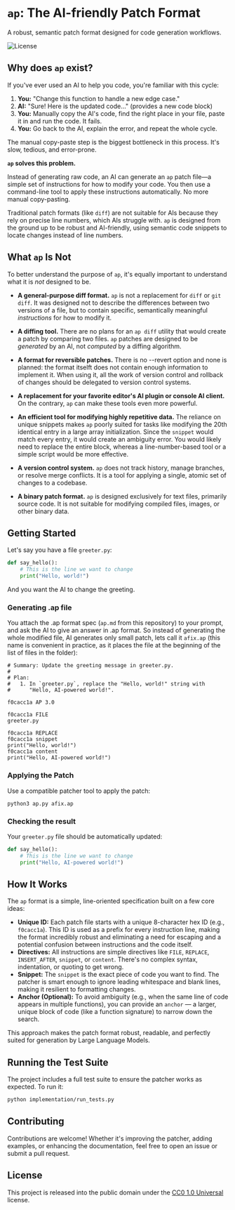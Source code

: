 # `ap`: The AI-friendly Patch Format

A robust, semantic patch format designed for code generation workflows.

![License](https://img.shields.io/badge/license-CC0_1.0-blue)

## Why does `ap` exist?

If you've ever used an AI to help you code, you're familiar with this cycle:

1.  **You:** "Change this function to handle a new edge case."
2.  **AI:** "Sure! Here is the updated code..." (provides a new code block)
3.  **You:** Manually copy the AI's code, find the right place in your file, paste it in and run the code. It fails.
4.  **You:** Go back to the AI, explain the error, and repeat the whole cycle.

The manual copy-paste step is the biggest bottleneck in this process. It's slow, tedious, and error-prone.

**`ap` solves this problem.**

Instead of generating raw code, an AI can generate an `ap` patch file—a simple set of instructions for how to modify your code. You then use a command-line tool to apply these instructions automatically. No more manual copy-pasting.

Traditional patch formats (like `diff`) are not suitable for AIs because they rely on precise line numbers, which AIs struggle with. `ap` is designed from the ground up to be robust and AI-friendly, using semantic code snippets to locate changes instead of line numbers.

## What `ap` Is Not

To better understand the purpose of `ap`, it's equally important to understand what it is *not* designed to be.

*   **A general-purpose diff format.** `ap` is not a replacement for `diff` or `git diff`. It was designed not to describe the differences between two versions of a file, but to contain specific, semantically meaningful *instructions* for how to modify it.

*   **A diffing tool.** There are no plans for an `ap diff` utility that would create a patch by comparing two files. `ap` patches are designed to be *generated* by an AI, not *computed* by a diffing algorithm.

*   **A format for reversible patches.** There is no --revert option and none is planned: the format itselft does not contain enough information to implement it. When using it, all the work of version control and rollback of changes should be delegated to version control systems.

*   **A replacement for your favorite editor's AI plugin or console AI client.** On the contrary, `ap` can make these tools even more powerful.

*   **An efficient tool for modifying highly repetitive data.** The reliance on unique snippets makes `ap` poorly suited for tasks like modifying the 20th identical entry in a large array initialization. Since the `snippet` would match every entry, it would create an ambiguity error. You would likely need to replace the entire block, whereas a line-number-based tool or a simple script would be more effective.

*   **A version control system.** `ap` does not track history, manage branches, or resolve merge conflicts. It is a tool for applying a single, atomic set of changes to a codebase.

*   **A binary patch format.** `ap` is designed exclusively for text files, primarily source code. It is not suitable for modifying compiled files, images, or other binary data.

## Getting Started

Let's say you have a file `greeter.py`:

```python
def say_hello():
    # This is the line we want to change
    print("Hello, world!")
```

And you want the AI to change the greeting.

### Generating .ap file

You attach the .ap format spec (`ap.md` from this repository) to your prompt, and ask the AI ​​to give an answer in .ap format. So instead of generating the whole modified file, AI generates only small patch, lets call it `afix.ap` (this name is convenient in practice, as it places the file at the beginning of the list of files in the folder):

```
# Summary: Update the greeting message in greeter.py.
#
# Plan:
#   1. In `greeter.py`, replace the "Hello, world!" string with
#      "Hello, AI-powered world!".

f0cacc1a AP 3.0

f0cacc1a FILE
greeter.py

f0cacc1a REPLACE
f0cacc1a snippet
print("Hello, world!")
f0cacc1a content
print("Hello, AI-powered world!")
```

### Applying the Patch

Use a compatible patcher tool to apply the patch:
```
python3 ap.py afix.ap
```

### Checking the result

Your `greeter.py` file should be automatically updated:

```python
def say_hello():
    # This is the line we want to change
    print("Hello, AI-powered world!")
```

## How It Works

The `ap` format is a simple, line-oriented specification built on a few core ideas:

*   **Unique ID:** Each patch file starts with a unique 8-character hex ID (e.g., `f0cacc1a`). This ID is used as a prefix for every instruction line, making the format incredibly robust and eliminating a need for escaping and a potential confusion between instructions and the code itself.
*   **Directives:** All instructions are simple directives like `FILE`, `REPLACE`, `INSERT_AFTER`, `snippet`, or `content`. There's no complex syntax, indentation, or quoting to get wrong.
*   **Snippet:** The `snippet` is the exact piece of code you want to find. The patcher is smart enough to ignore leading whitespace and blank lines, making it resilient to formatting changes.
*   **Anchor (Optional):** To avoid ambiguity (e.g., when the same line of code appears in multiple functions), you can provide an `anchor` — a larger, unique block of code (like a function signature) to narrow down the search.

This approach makes the patch format robust, readable, and perfectly suited for generation by Large Language Models.

## Running the Test Suite

The project includes a full test suite to ensure the patcher works as expected. To run it:

```bash
python implementation/run_tests.py
```

## Contributing

Contributions are welcome! Whether it's improving the patcher, adding examples, or enhancing the documentation, feel free to open an issue or submit a pull request.

## License

This project is released into the public domain under the [CC0 1.0 Universal](LICENSE) license.

